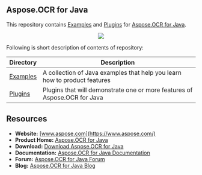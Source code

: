 ## Aspose.OCR for Java

This repository contains [Examples](Examples) and [Plugins](Plugins) for [Aspose.OCR for Java](https://www.aspose.com/products/ocr/java).

<p align="center">
  <a href="https://github.com/asposeocr/Aspose_OCR_Java/archive/master.zip">
    <img src="http://i.imgur.com/hwNhrGZ.png" />
  </a>
</p>

Following is short description of contents of repository:

Directory | Description
----------|------------
[Examples](Examples) | A collection of Java examples that help you learn how to product features
[Plugins](Plugins)  | Plugins that will demonstrate one or more features of Aspose.OCR for Java

##  Resources

+ **Website:** [www.aspose.com](https://www.aspose.com/)
+ **Product Home:** [Aspose.OCR for Java](https://www.aspose.com/products/ocr/java)
+ **Download:** [Download Aspose.OCR for Java](https://downloads.aspose.com/ocr/java)
+ **Documentation:** [Aspose.OCR for Java Documentation](https://docs.aspose.com//display/OCRjava/Home)
+ **Forum:** [Aspose.OCR for Java Forum](https://www.aspose.com/community/forums/aspose.ocr-product-family/493/showforum.aspx)
+ **Blog:** [Aspose.OCR for Java Blog](https://blog.aspose.com/category/aspose-products/aspose-OCR-product-family/)
 
